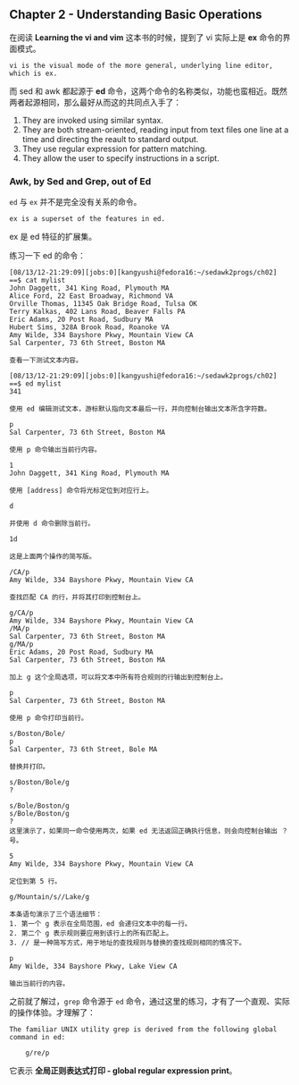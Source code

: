 ## Chapter 2 - Understanding Basic Operations
在阅读 **Learning the vi and vim** 这本书的时候，提到了 vi 实际上是 **ex** 命令的界面模式。

	vi is the visual mode of the more general, underlying line editor, which is ex.

而 sed 和 awk 都起源于 **ed** 命令，这两个命令的名称类似，功能也蛮相近。既然两者起源相同，那么最好从而这的共同点入手了：

 1. They are invoked using similar syntax.
 2. They are both stream-oriented, reading input from text files one line at a time and directing the reault to standard output.
 3. They use regular expression for pattern matching.
 4. They allow the user to specify instructions in a script.

### Awk, by Sed and Grep, out of Ed
`ed` 与 `ex` 并不是完全没有关系的命令。

    ex is a superset of the features in ed.

ex 是 ed 特征的扩展集。

练习一下 ed 的命令：

    [08/13/12-21:29:09][jobs:0][kangyushi@fedora16:~/sedawk2progs/ch02]
    ==$ cat mylist 
    John Daggett, 341 King Road, Plymouth MA
    Alice Ford, 22 East Broadway, Richmond VA
    Orville Thomas, 11345 Oak Bridge Road, Tulsa OK
    Terry Kalkas, 402 Lans Road, Beaver Falls PA
    Eric Adams, 20 Post Road, Sudbury MA
    Hubert Sims, 328A Brook Road, Roanoke VA
    Amy Wilde, 334 Bayshore Pkwy, Mountain View CA
    Sal Carpenter, 73 6th Street, Boston MA
    
    查看一下测试文本内容。

    [08/13/12-21:29:09][jobs:0][kangyushi@fedora16:~/sedawk2progs/ch02]
    ==$ ed mylist 
    341
    
    使用 ed 编辑测试文本，游标默认指向文本最后一行，并向控制台输出文本所含字符数。

    p
    Sal Carpenter, 73 6th Street, Boston MA

    使用 p 命令输出当前行内容。

    1
    John Daggett, 341 King Road, Plymouth MA

    使用 [address] 命令将光标定位到对应行上。

    d

    并使用 d 命令删除当前行。

    1d

    这是上面两个操作的简写版。

    /CA/p
    Amy Wilde, 334 Bayshore Pkwy, Mountain View CA

    查找匹配 CA 的行，并将其打印到控制台上。

    g/CA/p
    Amy Wilde, 334 Bayshore Pkwy, Mountain View CA
    /MA/p
    Sal Carpenter, 73 6th Street, Boston MA
    g/MA/p
    Eric Adams, 20 Post Road, Sudbury MA
    Sal Carpenter, 73 6th Street, Boston MA

    加上 g 这个全局选项，可以将文本中所有符合规则的行输出到控制台上。

    p
    Sal Carpenter, 73 6th Street, Boston MA

    使用 p 命令打印当前行。

    s/Boston/Bole/
    p
    Sal Carpenter, 73 6th Street, Bole MA

    替换并打印。

    s/Boston/Bole/g
    ?

    s/Bole/Boston/g
    s/Bole/Boston/g
    ?
    这里演示了，如果同一命令使用两次，如果 ed 无法返回正确执行信息，则会向控制台输出 ？ 号。

    5  
    Amy Wilde, 334 Bayshore Pkwy, Mountain View CA

    定位到第 5 行。

    g/Mountain/s//Lake/g 

    本条语句演示了三个语法细节：
    1. 第一个 g 表示在全局范围，ed 会递归文本中的每一行。
    2. 第二个 g 表示规则要应用到该行上的所有匹配上。
    3. // 是一种简写方式，用于地址的查找规则与替换的查找规则相同的情况下。

    p
    Amy Wilde, 334 Bayshore Pkwy, Lake View CA

    输出当前行的内容。

之前就了解过，`grep` 命令源于 `ed` 命令，通过这里的练习，才有了一个直观、实际的操作体验。才理解了：

    The familiar UNIX utility grep is derived from the following global command in ed:

        g/re/p

它表示 **全局正则表达式打印 - global regular expression print**。

